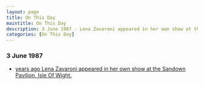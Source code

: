 ```yaml
---
layout: page
title: On This Day
maintitle: On This Day
description: 3 June 1987 - Lena Zavaroni appeared in her own show at the Sandown Pavilion, Isle Of Wight.
categories: [On This Day]
---
```


### 3 June 1987
* [<span id="age"></span> years ago Lena Zavaroni appeared in her own show at the Sandown Pavilion, Isle Of Wight.](/theatre/the%20lena%20zavaroni%20show/1987/06/03/the-lena-zavaroni-show.html)

<!-- Script for calculating number of years ago -->
<script>
var dob = '19870603';
var year = Number(dob.substr(0, 4));
var month = Number(dob.substr(4, 2)) - 1;
var day = Number(dob.substr(6, 2));
var today = new Date();
var age = today.getFullYear() - year;
if (today.getMonth() < month || (today.getMonth() == month && today.getDate() < day)) {
age--;
}
document.getElementById("age").innerHTML=age;
</script>


